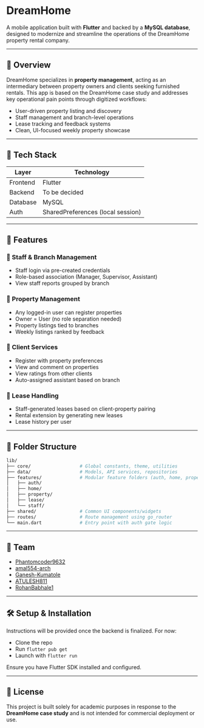 # DreamHome

A mobile application built with **Flutter** and backed by a **MySQL database**, designed to modernize and streamline the operations of the DreamHome property rental company.

---

## 📖 Overview

DreamHome specializes in **property management**, acting as an intermediary between property owners and clients seeking furnished rentals. This app is based on the DreamHome case study and addresses key operational pain points through digitized workflows:

- User-driven property listing and discovery  
- Staff management and branch-level operations  
- Lease tracking and feedback systems  
- Clean, UI-focused weekly property showcase

---

## 🚀 Tech Stack

| Layer     | Technology       |
|-----------|------------------|
| Frontend  | Flutter           |
| Backend   | To be decided     |
| Database  | MySQL             |
| Auth      | SharedPreferences (local session) |

---

## 📱 Features

### 🔹 Staff & Branch Management
- Staff login via pre-created credentials
- Role-based association (Manager, Supervisor, Assistant)
- View staff reports grouped by branch

### 🔹 Property Management
- Any logged-in user can register properties
- Owner = User (no role separation needed)
- Property listings tied to branches
- Weekly listings ranked by feedback

### 🔹 Client Services
- Register with property preferences
- View and comment on properties
- View ratings from other clients
- Auto-assigned assistant based on branch

### 🔹 Lease Handling
- Staff-generated leases based on client-property pairing
- Rental extension by generating new leases
- Lease history per user

---

## 📂 Folder Structure

```bash
lib/
├── core/                  # Global constants, theme, utilities
├── data/                  # Models, API services, repositories
├── features/              # Modular feature folders (auth, home, property, lease, staff, etc.)
│   ├── auth/
│   ├── home/
│   ├── property/
│   ├── lease/
│   └── staff/
├── shared/                # Common UI components/widgets
├── routes/                # Route management using go_router
└── main.dart              # Entry point with auth gate logic
```

---

## 👥 Team

- [Phantomcoder9632](https://github.com/Phantomcoder9632)
- [amal554-arch](https://github.com/amal554-arch)
- [Ganesh-Kumatole](https://github.com/Ganesh-Kumatole)
- [ATULESH811](https://github.com/ATULESH811)
- [RohanBabhale1](https://github.com/RohanBabhale1)

---

## 🛠️ Setup & Installation

Instructions will be provided once the backend is finalized. For now:
- Clone the repo
- Run `flutter pub get`
- Launch with `flutter run`

Ensure you have Flutter SDK installed and configured.

---

## 📄 License

This project is built solely for academic purposes in response to the **DreamHome case study** and is not intended for commercial deployment or use.
